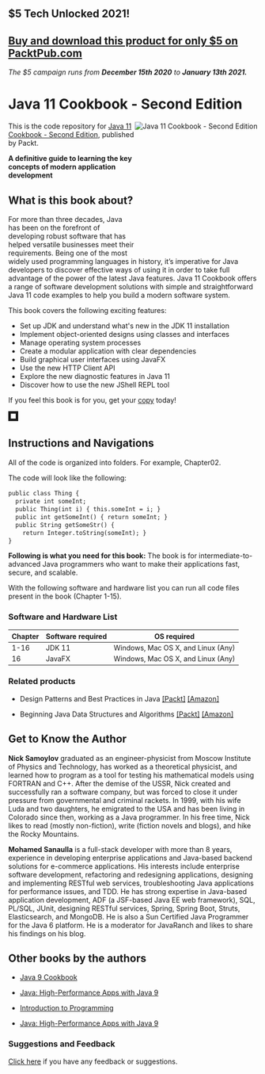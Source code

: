 ## $5 Tech Unlocked 2021!
[Buy and download this product for only $5 on PacktPub.com](https://www.packtpub.com/)
-----
*The $5 campaign         runs from __December 15th 2020__ to __January 13th 2021.__*

# Java 11 Cookbook - Second Edition

<a href="https://www.packtpub.com/application-development/java-11-cookbook-second-edition?utm_source=github&utm_medium=repository&utm_campaign=9781789132359 "><img src="https://dz13w8afd47il.cloudfront.net/sites/default/files/imagecache/ppv4_main_book_cover/B10400_0.png" alt="Java 11 Cookbook - Second Edition" height="256px" align="right"></a>

This is the code repository for [Java 11 Cookbook - Second Edition](https://www.packtpub.com/application-development/java-11-cookbook-second-edition?utm_source=github&utm_medium=repository&utm_campaign=9781789132359 ), published by Packt.

**A definitive guide to learning the key concepts of modern application development**

## What is this book about?
For more than three decades, Java has been on the forefront of developing robust software that has helped versatile businesses meet their requirements. Being one of the most widely used programming languages in history, it’s imperative for Java developers to discover effective ways of using it in order to take full advantage of the power of the latest Java features. Java 11 Cookbook offers a range of software development solutions with simple and straightforward Java 11 code examples to help you build a modern software system.

This book covers the following exciting features:
* Set up JDK and understand what's new in the JDK 11 installation 
* Implement object-oriented designs using classes and interfaces 
* Manage operating system processes 
* Create a modular application with clear dependencies 
* Build graphical user interfaces using JavaFX 
* Use the new HTTP Client API 
* Explore the new diagnostic features in Java 11 
* Discover how to use the new JShell REPL tool 

If you feel this book is for you, get your [copy](https://www.amazon.com/dp/1789132355) today!

<a href="https://www.packtpub.com/?utm_source=github&utm_medium=banner&utm_campaign=GitHubBanner"><img src="https://raw.githubusercontent.com/PacktPublishing/GitHub/master/GitHub.png" 
alt="https://www.packtpub.com/" border="5" /></a>

## Instructions and Navigations
All of the code is organized into folders. For example, Chapter02.

The code will look like the following:
```
public class Thing {
  private int someInt;
  public Thing(int i) { this.someInt = i; }
  public int getSomeInt() { return someInt; }
  public String getSomeStr() { 
    return Integer.toString(someInt); }
} 
```

**Following is what you need for this book:**
The book is for intermediate-to-advanced Java programmers who want to make their applications fast, secure, and scalable.

With the following software and hardware list you can run all code files present in the book (Chapter 1-15).
### Software and Hardware List
| Chapter  | Software required                   | OS required                        |
| -------- | ------------------------------------| -----------------------------------|
| 1-16     | JDK 11                              | Windows, Mac OS X, and Linux (Any) |
| 16       | JavaFX                              | Windows, Mac OS X, and Linux (Any) |

### Related products
* Design Patterns and Best Practices in Java [[Packt]](https://www.packtpub.com/application-development/design-patterns-and-best-practices-java?utm_source=github&utm_medium=repository&utm_campaign=9781786463593 ) [[Amazon]](https://www.amazon.com/dp/1786463598)

* Beginning Java Data Structures and Algorithms [[Packt]](https://www.packtpub.com/application-development/beginning-java-data-structures-and-algorithms?utm_source=github&utm_medium=repository&utm_campaign=9781789537178 ) [[Amazon]](https://www.amazon.com/dp/1789537177)


## Get to Know the Author
**Nick Samoylov**
graduated as an engineer-physicist from Moscow Institute of Physics and Technology, has worked as a theoretical physicist, and learned how to program as a tool for testing his mathematical models using FORTRAN and C++.
After the demise of the USSR, Nick created and successfully ran a software company, but was forced to close it under pressure from governmental and criminal rackets. In 1999, with his wife Luda and two daughters, he emigrated to the USA and has been living in Colorado since then, working as a Java programmer.
In his free time, Nick likes to read (mostly non-fiction), write (fiction novels and blogs), and hike the Rocky Mountains.

**Mohamed Sanaulla**
is a full-stack developer with more than 8 years, experience in developing enterprise applications and Java-based backend solutions for e-commerce applications.
His interests include enterprise software development, refactoring and redesigning applications, designing and implementing RESTful web services, troubleshooting Java applications for performance issues, and TDD.
He has strong expertise in Java-based application development, ADF (a JSF-based Java EE web framework), SQL, PL/SQL, JUnit, designing RESTful services, Spring, Spring Boot, Struts, Elasticsearch, and MongoDB. He is also a Sun Certified Java Programmer for the Java 6 platform. He is a moderator for JavaRanch and likes to share his findings on his blog.


## Other books by the authors
* [Java 9 Cookbook](https://www.packtpub.com/application-development/java-9-cookbook)

* [Java: High-Performance Apps with Java 9](https://www.packtpub.com/application-development/java-high-performance-apps-java-9)

* [Introduction to Programming](https://www.packtpub.com/application-development/introduction-programming)

* [Java: High-Performance Apps with Java 9](https://www.packtpub.com/application-development/java-high-performance-apps-java-9)

### Suggestions and Feedback
[Click here](https://docs.google.com/forms/d/e/1FAIpQLSdy7dATC6QmEL81FIUuymZ0Wy9vH1jHkvpY57OiMeKGqib_Ow/viewform) if you have any feedback or suggestions.

